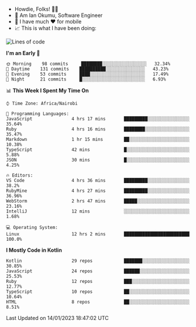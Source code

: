
* Howdie, Folks! 👋🤓
* 🤪 Am Ian Okumu, Software Engineer
* 📱 I have much ❤️ for mobile
* 📈 This is what I have been doing:
  
<!-- <a href="https://otsembo.github.io/OtsemboPortfolio/" style="margin-right:.5%; margin-top=.5%;">
  <img align="center" src="https://github-readme-stats.vercel.app/api/top-langs/?username=otsembo&layout=compact" />
</a> -->

<!--START_SECTION:waka-->
![Lines of code](https://img.shields.io/badge/From%20Hello%20World%20I%27ve%20Written-869%20Thousand%20lines%20of%20code-blue)

**I'm an Early 🐤** 

```text
🌞 Morning    98 commits     ████████░░░░░░░░░░░░░░░░░   32.34% 
🌆 Daytime    131 commits    ██████████░░░░░░░░░░░░░░░   43.23% 
🌃 Evening    53 commits     ████░░░░░░░░░░░░░░░░░░░░░   17.49% 
🌙 Night      21 commits     █░░░░░░░░░░░░░░░░░░░░░░░░   6.93%

```


📊 **This Week I Spent My Time On** 

```text
⌚︎ Time Zone: Africa/Nairobi

💬 Programming Languages: 
JavaScript               4 hrs 17 mins       █████████░░░░░░░░░░░░░░░░   35.64% 
Ruby                     4 hrs 16 mins       ████████░░░░░░░░░░░░░░░░░   35.47% 
Markdown                 1 hr 15 mins        ██░░░░░░░░░░░░░░░░░░░░░░░   10.38% 
TypeScript               42 mins             █░░░░░░░░░░░░░░░░░░░░░░░░   5.88% 
JSON                     30 mins             █░░░░░░░░░░░░░░░░░░░░░░░░   4.25%

🔥 Editors: 
VS Code                  4 hrs 36 mins       █████████░░░░░░░░░░░░░░░░   38.2% 
RubyMine                 4 hrs 27 mins       █████████░░░░░░░░░░░░░░░░   36.96% 
WebStorm                 2 hrs 47 mins       █████░░░░░░░░░░░░░░░░░░░░   23.16% 
IntelliJ                 12 mins             ░░░░░░░░░░░░░░░░░░░░░░░░░   1.68%

💻 Operating System: 
Linux                    12 hrs 2 mins       █████████████████████████   100.0%

```

**I Mostly Code in Kotlin** 

```text
Kotlin                   29 repos            ███████░░░░░░░░░░░░░░░░░░   30.85% 
JavaScript               24 repos            ██████░░░░░░░░░░░░░░░░░░░   25.53% 
Ruby                     12 repos            ███░░░░░░░░░░░░░░░░░░░░░░   12.77% 
TypeScript               10 repos            ██░░░░░░░░░░░░░░░░░░░░░░░   10.64% 
HTML                     8 repos             ██░░░░░░░░░░░░░░░░░░░░░░░   8.51%

```



 Last Updated on 14/01/2023 18:47:02 UTC
<!--END_SECTION:waka-->

<br />
<br />
<br />
<br />
<br />
  
  </div>
<!---
otsembo/otsembo is a ✨ special ✨ repository because its `README.md` (this file) appears on your GitHub profile.
You can click the Preview link to take a look at your changes.
--->
